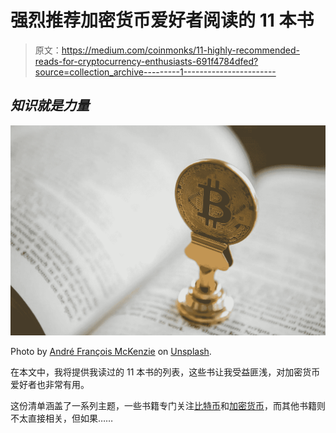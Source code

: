 # 强烈推荐加密货币爱好者阅读的 11 本书

> 原文：<https://medium.com/coinmonks/11-highly-recommended-reads-for-cryptocurrency-enthusiasts-691f4784dfed?source=collection_archive---------1----------------------->

## *知识就是力量*

![](img/36e4d792bc10ad88be62986bcdd9d3f9.png)

Photo by [André François McKenzie](https://unsplash.com/@silverhousehd?utm_source=unsplash&utm_medium=referral&utm_content=creditCopyText) on [Unsplash](https://unsplash.com/s/photos/bitcoin-book?utm_source=unsplash&utm_medium=referral&utm_content=creditCopyText).

在本文中，我将提供我读过的 11 本书的列表，这些书让我受益匪浅，对加密货币爱好者也非常有用。

这份清单涵盖了一系列主题，一些书籍专门关注[比特币](https://medium.com/coinmonks/bitcoin/home)和[加密货币](https://medium.com/coinmonks/tagged/cryptocurrency)，而其他书籍则不太直接相关，但如果……